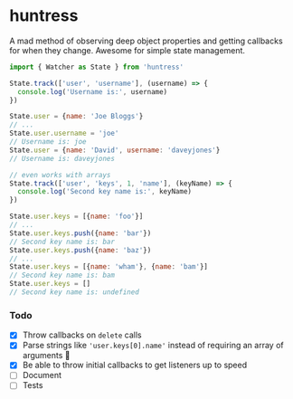 # huntress

A mad method of observing deep object properties and getting callbacks for when they change. Awesome for simple state management.

``` js
import { Watcher as State } from 'huntress'

State.track(['user', 'username'], (username) => {
  console.log('Username is:', username)
})

State.user = {name: 'Joe Bloggs'}
// ...
State.user.username = 'joe'
// Username is: joe
State.user = {name: 'David', username: 'daveyjones'}
// Username is: daveyjones

// even works with arrays
State.track(['user', 'keys', 1, 'name'], (keyName) => {
  console.log('Second key name is:', keyName)
})

State.user.keys = [{name: 'foo'}]
// ...
State.user.keys.push({name: 'bar'})
// Second key name is: bar
State.user.keys.push({name: 'baz'})
// ...
State.user.keys = [{name: 'wham'}, {name: 'bam'}]
// Second key name is: bam
State.user.keys = []
// Second key name is: undefined
```

### Todo

- [x] Throw callbacks on `delete` calls
- [x] Parse strings like `'user.keys[0].name'` instead of requiring an array of arguments 🤮
- [x] Be able to throw initial callbacks to get listeners up to speed
- [ ] Document
- [ ] Tests
